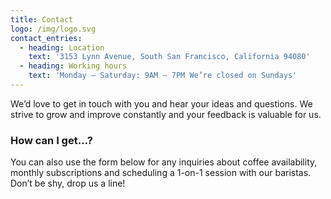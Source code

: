 ```yaml
---
title: Contact
logo: /img/logo.svg
contact_entries:
  - heading: Location
    text: '3153 Lynn Avenue, South San Francisco, California 94080'
  - heading: Working hours
    text: 'Monday – Saturday: 9AM – 7PM We’re closed on Sundays'
---
```

We’d love to get in touch with you and hear your ideas and questions. We strive to grow and improve constantly and your feedback
is valuable for us.

### How can I get…?

You can also use the form below for any inquiries about coffee availability, monthly subscriptions and scheduling a 1-on-1 session with our baristas. Don’t be shy, drop us a line!
